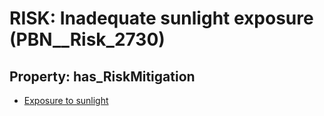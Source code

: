 # RISK: __Inadequate sunlight exposure__ (PBN__Risk_2730)

## Property: has_RiskMitigation

* [Exposure to sunlight](PBN__Mitigation_477)

